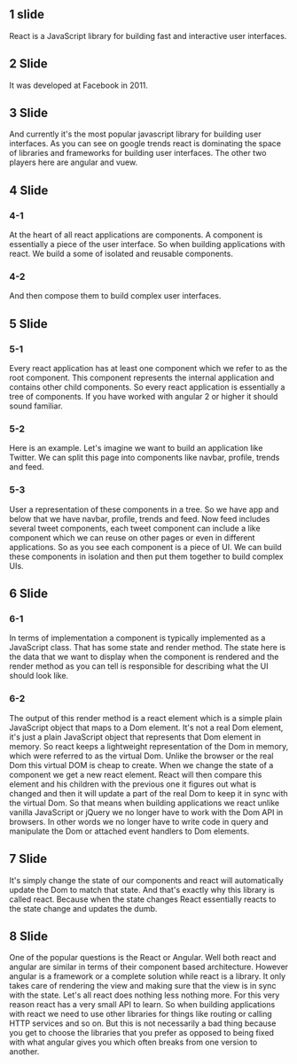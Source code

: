 ## 1 slide 
React is a JavaScript library for building fast and interactive user interfaces.

## 2 Slide
It was developed at Facebook in 2011.

## 3 Slide
And currently it's the most popular javascript library for building user interfaces. 
As you can see on google trends react is dominating the space of libraries and 
frameworks for building user interfaces. The other two players here are angular and vuew.

## 4 Slide
### 4-1
At the heart of all react applications are components. 
A component is essentially a piece of the user interface.
So when building applications with react. 
We build a some of isolated and reusable components.
### 4-2
And then compose them to build complex user interfaces. 

## 5 Slide
### 5-1
Every react application has at least one component which we refer to as the root component.
This component represents the internal application and contains other child components.
So every react application is essentially a tree of
components.
If you have worked with angular 2 or higher it should sound familiar.

### 5-2
Here is an example.
Let's imagine we want to build an application like Twitter.
We can split this page into components like navbar, profile, trends and feed.
### 5-3
User a representation of these components in a tree.
So we have app and below that we have navbar, profile, trends and feed.
Now feed includes several tweet components, each tweet component can include a 
like component which we can reuse on other pages or even in different applications.
So as you see each component is a piece of UI. We can build these components 
in isolation and then put them together to build complex UIs.

## 6 Slide
### 6-1
In terms of implementation a component is typically implemented as 
a JavaScript class. 
That has some state and render method. 
The state here is the data that we want to display when the component 
is rendered and the render method as you can tell is responsible for describing what the UI should look like.
### 6-2 
The output of this render method is a react element which is a 
simple plain JavaScript object that maps to a Dom element. 
It's not a real Dom element, it's just a plain JavaScript object that represents that Dom element in memory. 
So react keeps a lightweight representation of the Dom in memory, which were referred to as the virtual Dom. 
Unlike the browser or the real Dom this virtual DOM is cheap to create.
When we change the state of a component we get a new react element. 
React will then compare this element and his children with the previous one it figures out what is changed 
and then it will update a part of the real Dom to keep it in sync with the virtual Dom. 
So that means when building applications we react unlike vanilla JavaScript or jQuery we no longer have to 
work with the Dom API in browsers.
In other words we no longer have to write code in query and manipulate the Dom or attached event handlers 
to Dom elements. 

## 7 Slide
It's simply change the state of our components and react will automatically update the Dom to match that 
state. 
And that's exactly why this library is called react. Because when the state changes React essentially 
reacts to the state change and updates the dumb. 

## 8 Slide
One of the popular questions is the React or Angular.
Well both react and angular are similar in terms of their component based architecture. 
However angular is a framework or a complete solution while react is a library. 
It only takes care of rendering the view and making sure that the view is in sync with the state. 
Let's all react does nothing less nothing more.
For this very reason react has a very small API to learn. 
So when building applications with react we need to use other libraries for things like routing or 
calling HTTP services and so on.
But this is not necessarily a bad thing because you get to choose the libraries that you prefer as 
opposed to being fixed with what angular gives you which often breaks from one version to another. 





